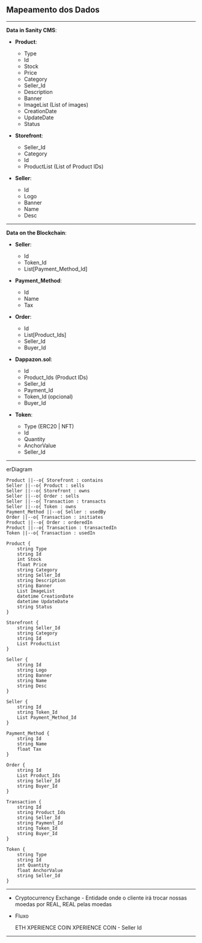 
## Mapeamento dos Dados 
---

**Data in Sanity CMS**:

* **Product**:
   - Type
   - Id
   - Stock
   - Price
   - Category
   - Seller_Id
   - Description
   - Banner
   - ImageList (List of images)
   - CreationDate
   - UpdateDate
   - Status

* **Storefront**:
   - Seller_Id
   - Category
   - Id
   - ProductList (List of Product IDs)

* **Seller**:
    - Id
    - Logo
    - Banner
    - Name
    - Desc

---

**Data on the Blockchain**:

* **Seller**:
   - Id
   - Token_Id
   - List[Payment_Method_Id]

* **Payment_Method**:
    - Id
    - Name
    - Tax

* **Order**:
   - Id
   - List[Product_Ids]
   - Seller_Id
   - Buyer_Id

* **Dappazon.sol**:
   - Id
   - Product_Ids (Product IDs)
   - Seller_Id
   - Payment_Id
   - Token_Id (opcional)
   - Buyer_Id

* **Token**:
   - Type (ERC20 | NFT)
   - Id
   - Quantity
   - AnchorValue
   - Seller_Id

---
erDiagram

    Product ||--o{ Storefront : contains
    Seller ||--o{ Product : sells
    Seller ||--o{ Storefront : owns
    Seller ||--o{ Order : sells
    Seller ||--o{ Transaction : transacts
    Seller ||--o{ Token : owns
    Payment_Method ||--o{ Seller : usedBy
    Order ||--o{ Transaction : initiates
    Product ||--o{ Order : orderedIn
    Product ||--o{ Transaction : transactedIn
    Token ||--o{ Transaction : usedIn

    Product {
        string Type
        string Id
        int Stock
        float Price
        string Category
        string Seller_Id
        string Description
        string Banner
        List ImageList
        datetime CreationDate
        datetime UpdateDate
        string Status
    }

    Storefront {
        string Seller_Id
        string Category
        string Id
        List ProductList
    }

    Seller {
        string Id
        string Logo
        string Banner
        string Name
        string Desc
    }

    Seller {
        string Id
        string Token_Id
        List Payment_Method_Id
    }

    Payment_Method {
        string Id
        string Name
        float Tax
    }

    Order {
        string Id
        List Product_Ids
        string Seller_Id
        string Buyer_Id
    }

    Transaction {
        string Id
        string Product_Ids
        string Seller_Id
        string Payment_Id
        string Token_Id
        string Buyer_Id
    }

    Token {
        string Type
        string Id
        int Quantity
        float AnchorValue
        string Seller_Id
    }

---

- Cryptocurrency Exchange - Entidade onde o cliente irá trocar nossas moedas por REAL, REAL pelas moedas

* Fluxo 

  ETH
     XPERIENCE COIN
        XPERIENCE COIN - Seller Id

---